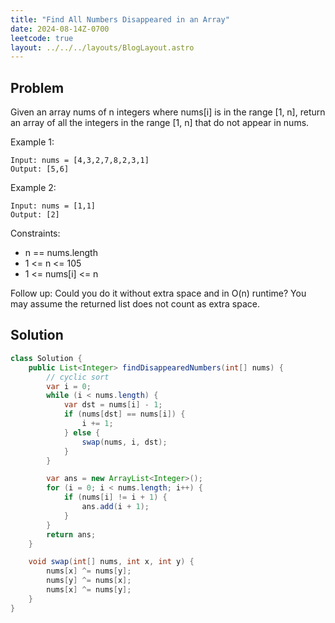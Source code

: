```yaml
---
title: "Find All Numbers Disappeared in an Array"
date: 2024-08-14Z-0700
leetcode: true
layout: ../../../layouts/BlogLayout.astro
---
```


## Problem

Given an array nums of n integers where nums[i] is in the range [1, n], return an array of all the integers in the range [1, n] that do not appear in nums.

Example 1:

```text
Input: nums = [4,3,2,7,8,2,3,1]
Output: [5,6]
```

Example 2:

```text
Input: nums = [1,1]
Output: [2]
```

Constraints:

- n == nums.length
- 1 <= n <= 105
- 1 <= nums[i] <= n

Follow up: Could you do it without extra space and in O(n) runtime? You may assume the returned list does not count as extra space.

## Solution

```java
class Solution {
    public List<Integer> findDisappearedNumbers(int[] nums) {
        // cyclic sort
        var i = 0;
        while (i < nums.length) {
            var dst = nums[i] - 1;
            if (nums[dst] == nums[i]) {
                i += 1;
            } else {
                swap(nums, i, dst);
            }
        }

        var ans = new ArrayList<Integer>();
        for (i = 0; i < nums.length; i++) {
            if (nums[i] != i + 1) {
                ans.add(i + 1);
            }
        }
        return ans;
    }

    void swap(int[] nums, int x, int y) {
        nums[x] ^= nums[y];
        nums[y] ^= nums[x];
        nums[x] ^= nums[y];
    }
}
```
